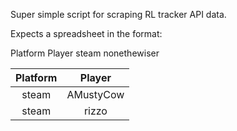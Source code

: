 Super simple script for scraping RL tracker API data.

Expects a spreadsheet in the format:

Platform	Player
steam	nonethewiser

| Platform       | Player     | 
| :-------------: | :----------: | 
| steam | AMustyCow   | 
| steam | rizzo | 